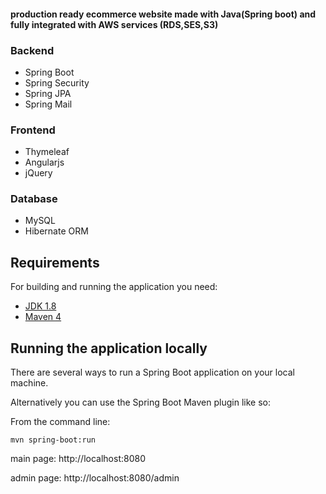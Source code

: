 #### production ready ecommerce website made with Java(Spring boot) and fully integrated with AWS services (RDS,SES,S3)
### Backend
* Spring Boot
* Spring Security
* Spring JPA
* Spring Mail
### Frontend
* Thymeleaf
* Angularjs
* jQuery
### Database
* MySQL
* Hibernate ORM



## Requirements

For building and running the application you need:

- [JDK 1.8](http://www.oracle.com/technetwork/java/javase/downloads/jdk8-downloads-2133151.html)
- [Maven 4](https://maven.apache.org)


## Running the application locally

There are several ways to run a Spring Boot application on your local machine.

Alternatively you can use the Spring Boot Maven plugin like so:

From the command line:

	mvn spring-boot:run
        
	
main page:
http://localhost:8080

admin page:
http://localhost:8080/admin
	

